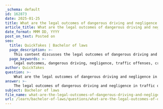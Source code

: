 ```yaml
---
_schema: default
id: 162873
date: 2025-01-25
title: What are the legal outcomes of dangerous driving and negligence in traffic offenses?
article_title: What are the legal outcomes of dangerous driving and negligence in traffic offenses?
date_format: MMM DD, YYYY
post_on_text: Posted on
seo:
  title: QuickTakes | Bachelor of laws
  page_description: >-
    This content discusses the legal outcomes of dangerous driving and negligence in traffic offenses, including potential criminal charges, civil liability, penalties, and differences in international law.
  page_keywords: >-
    legal outcomes, dangerous driving, negligence, traffic offenses, criminal negligence, civil liability, compensatory damages, punitive damages, traffic school, judicial decision-making, international differences
author: QuickTakes
question: >-
    What are the legal outcomes of dangerous driving and negligence in traffic offenses?
answer: >-
    The legal outcomes of dangerous driving and negligence in traffic offenses can vary significantly based on the jurisdiction, the specific circumstances of the incident, and the applicable laws. Here are some key points regarding the legal implications of these offenses:\n\n### 1. Criminal Negligence\nCriminal negligence occurs when a driver fails to exercise reasonable care, resulting in harm or death to another person. This is characterized by a gross deviation from the standard of care expected of a reasonable person. For example, a driver who is texting while driving and causes a fatal accident may face charges of criminal negligence. The legal outcomes can include:\n\n- **Criminal Charges**: The driver may be charged with a crime, which could lead to fines, probation, or imprisonment, depending on the severity of the offense and the resulting harm.\n- **License Suspension**: Convictions for dangerous driving or criminal negligence can result in the suspension or revocation of the driver's license.\n\n### 2. Civil Liability\nIn addition to criminal charges, a driver may also face civil liability for their actions. This typically falls under tort law, where the injured party can file a personal injury claim. The outcomes may include:\n\n- **Compensatory Damages**: The injured party may seek financial compensation for medical expenses, lost wages, and pain and suffering.\n- **Punitive Damages**: In cases of particularly egregious conduct, such as reckless driving, the court may award punitive damages to punish the defendant and deter similar behavior in the future.\n\n### 3. Traffic Offenses\nDangerous driving can also lead to various traffic offenses, which may result in:\n\n- **Fines and Penalties**: Drivers may face monetary fines, points on their driving record, or other administrative penalties.\n- **Traffic School**: In some jurisdictions, offenders may be required to attend traffic school as part of their sentence.\n\n### 4. Judicial Decision-Making\nJudicial outcomes in cases of dangerous driving and negligence often depend on the evidence presented, including witness testimonies, traffic camera footage, and expert opinions. Courts will assess whether the driver’s behavior constituted a reasonable deviation from expected driving standards.\n\n### 5. International Differences\nLegal standards and outcomes for dangerous driving and negligence can vary significantly across different countries. Some jurisdictions may have stricter laws and penalties, while others may focus more on rehabilitation rather than punishment.\n\n### Conclusion\nIn summary, the legal outcomes of dangerous driving and negligence in traffic offenses can involve both criminal and civil consequences. Criminal negligence can lead to serious charges and penalties, while civil liability can result in significant financial compensation for victims. Understanding the specific laws and standards of care in a given jurisdiction is crucial for determining the potential legal ramifications of such offenses.
subject: Bachelor of laws
file_name: what-are-the-legal-outcomes-of-dangerous-driving-and-negligence-in-traffic-offenses.md
url: /learn/bachelor-of-laws/questions/what-are-the-legal-outcomes-of-dangerous-driving-and-negligence-in-traffic-offenses
---
```


&nbsp;